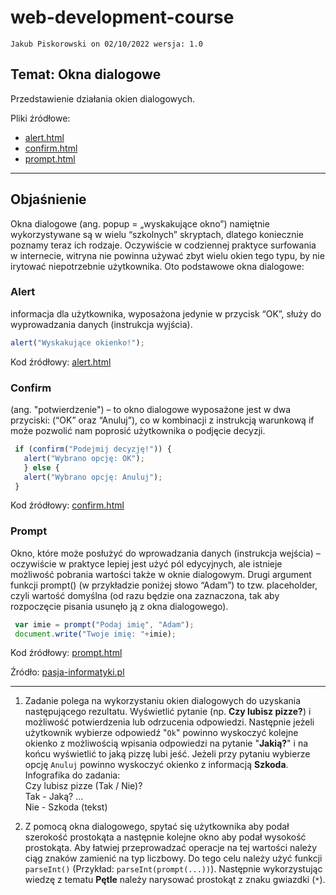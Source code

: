 # web-development-course

`Jakub Piskorowski on 02/10/2022 wersja: 1.0`

## Temat: Okna dialogowe

Przedstawienie działania okien dialogowych.

Pliki źródłowe: 
- [alert.html](alert.html)
- [confirm.html](confirm.html)
- [prompt.html](prompt.html)

---

## Objaśnienie

Okna dialogowe (ang. popup = „wyskakujące okno”) namiętnie wykorzystywane są w wielu “szkolnych” skryptach, dlatego koniecznie poznamy teraz ich rodzaje. Oczywiście w codziennej praktyce surfowania w internecie, witryna nie powinna używać zbyt wielu okien tego typu, by nie irytować niepotrzebnie użytkownika. Oto podstawowe okna dialogowe:

### Alert

informacja dla użytkownika, wyposażona jedynie w przycisk “OK”, służy do wyprowadzania danych (instrukcja wyjścia).
``` JavaScript
alert("Wyskakujące okienko!");
```
Kod źródłowy: [alert.html](alert.html)

### Confirm

(ang. "potwierdzenie") – to okno dialogowe wyposażone jest w dwa przyciski: (“OK” oraz “Anuluj”), co w kombinacji z instrukcją warunkową if może pozwolić nam poprosić użytkownika o podjęcie decyzji.
``` JavaScript
 if (confirm("Podejmij decyzję!")) {
   alert("Wybrano opcję: OK");
   } else {
   alert("Wybrano opcję: Anuluj");
 } 
```
Kod źródłowy: [confirm.html](confirm.html)

### Prompt

Okno, które może posłużyć do wprowadzania danych (instrukcja wejścia) – oczywiście w praktyce lepiej jest użyć pól edycyjnych, ale istnieje możliwość pobrania wartości także w oknie dialogowym. Drugi argument funkcji prompt() (w przykładzie poniżej słowo “Adam”) to tzw. placeholder, czyli wartość domyślna (od razu będzie ona zaznaczona, tak aby rozpoczęcie pisania usunęło ją z okna dialogowego).
``` JavaScript
 var imie = prompt("Podaj imię", "Adam");
 document.write("Twoje imię: "+imie);
 ```
 Kod źródłowy: [prompt.html](prompt.html)

 Źródło: [pasja-informatyki.pl](https://pasja-informatyki.pl/programowanie-webowe/alert-prompt-confirm/)


---

1. Zadanie polega na wykorzystaniu okien dialogowych do uzyskania następującego rezultatu. Wyświetlić pytanie (np. **Czy lubisz pizze?**) i możliwość potwierdzenia lub odrzucenia odpowiedzi. Następnie jeżeli użytkownik wybierze odpowiedź "`Ok`" powinno wyskoczyć kolejne okienko z możliwością wpisania odpowiedzi na pytanie "**Jakią?**" i na końcu wyświetlić to jaką pizzę lubi jeść. Jeżeli przy pytaniu wybierze opcję `Anuluj` powinno wyskoczyć okienko z informacją **Szkoda**. \
Infografika do zadania:  
Czy lubisz pizze (Tak / Nie)? \
  Tak - Jaką? ... \
  Nie - Szkoda (tekst)

2. Z pomocą okna dialogowego, spytać się użytkownika aby podał szerokość prostokąta a następnie kolejne okno aby podał wysokość prostokąta. Aby łatwiej przeprowadzać operacje na tej wartości należy ciąg znaków zamienić na typ liczbowy. Do tego celu należy użyć funkcji `parseInt()` (Przykład: `parseInt(prompt(...))`). Następnie wykorzystując wiedzę z tematu **Pętle** należy narysować prostokąt z znaku gwiazdki (`*`). 

